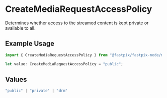 # CreateMediaRequestAccessPolicy

Determines whether access to the streamed content is kept private or available to all.


## Example Usage

```typescript
import { CreateMediaRequestAccessPolicy } from "@fastpix/fastpix-node/models";

let value: CreateMediaRequestAccessPolicy = "public";
```

## Values

```typescript
"public" | "private" | "drm"
```